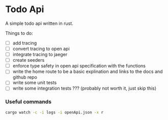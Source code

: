 # Todo Api

A simple todo api written in rust.

Things to do:

 - [ ] add tracing
 - [ ] convert tracing to open api
 - [ ] integrate tracing to jaeger
 - [ ] create seeders
 - [ ] enforce type safety in open api specification with the functions
 - [ ] write the home route to be a basic explination and links to the docs and github repo
 - [ ] write some unit tests
 - [ ] write some integration tests ??? (probably not worth it, just skip this)

 ### Useful commands

```sh
cargo watch -c -i logs -i openApi.json -x r
```
